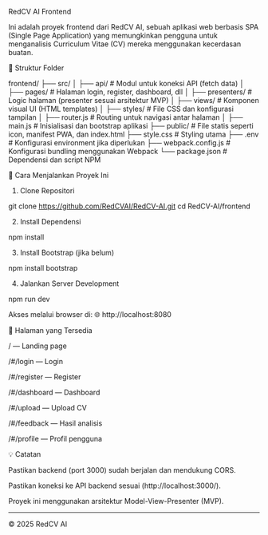 RedCV AI Frontend

Ini adalah proyek frontend dari RedCV AI, sebuah aplikasi web berbasis SPA (Single Page Application) yang memungkinkan pengguna untuk menganalisis Curriculum Vitae (CV) mereka menggunakan kecerdasan buatan.

📁 Struktur Folder

frontend/
├── src/
│   ├── api/                  # Modul untuk koneksi API (fetch data)
│   ├── pages/                # Halaman login, register, dashboard, dll
│   ├── presenters/           # Logic halaman (presenter sesuai arsitektur MVP)
│   ├── views/                # Komponen visual UI (HTML templates)
│   ├── styles/               # File CSS dan konfigurasi tampilan
│   ├── router.js             # Routing untuk navigasi antar halaman
│   ├── main.js               # Inisialisasi dan bootstrap aplikasi
├── public/                   # File statis seperti icon, manifest PWA, dan index.html
├── style.css                 # Styling utama
├── .env                      # Konfigurasi environment jika diperlukan
├── webpack.config.js         # Konfigurasi bundling menggunakan Webpack
└── package.json              # Dependensi dan script NPM

🔧 Cara Menjalankan Proyek Ini

1. Clone Repositori

git clone https://github.com/RedCVAI/RedCV-AI.git
cd RedCV-AI/frontend

2. Install Dependensi

npm install

3. Install Bootstrap (jika belum)

npm install bootstrap

4. Jalankan Server Development

npm run dev

Akses melalui browser di:
🌐 http://localhost:8080

📌 Halaman yang Tersedia

/ — Landing page

/#/login — Login

/#/register — Register

/#/dashboard — Dashboard

/#/upload — Upload CV

/#/feedback — Hasil analisis

/#/profile — Profil pengguna


💡 Catatan

Pastikan backend (port 3000) sudah berjalan dan mendukung CORS.

Pastikan koneksi ke API backend sesuai (http://localhost:3000/).

Proyek ini menggunakan arsitektur Model-View-Presenter (MVP).

---

© 2025 RedCV AI

